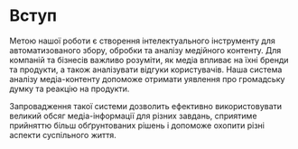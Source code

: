 # Вступ

Метою нашої роботи є створення інтелектуального інструменту для автоматизованого збору, обробки та аналізу медійного контенту. Для компаній та бізнесів важливо розуміти, як медіа впливає на їхні бренди та продукти, а також аналізувати відгуки користувачів. Наша система аналізу медіа-контенту допоможе отримати уявлення про громадську думку та реакцію на продукти. 

Запровадження такої системи дозволить ефективно використовувати великий обсяг медіа-інформації для різних завдань, сприятиме прийняттю більш обґрунтованих рішень і допоможе охопити різні аспекти суспільного життя.
